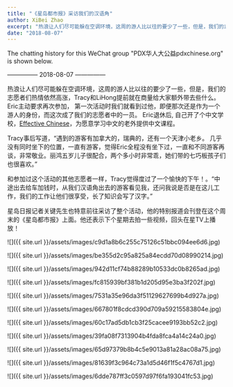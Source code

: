 ```yaml
---
title: "《星岛都市报》采访我们的汉语角"
author: XiBei Zhao
excerpt: "热浪让人们尽可能躲在空调环境，这周的游人比以往的要少了一些，但是，我们的志愿者们热情依然高涨，Tracy和Lihong提前就在商量给大家额外带去些什么。Eric主动要求再次参加， 第一次活动时我们就看到过他，即便那次还是作为一个游人的身份，而这次成了我们的志愿者中的一员。 Eric退休后, 自己开了个中文学校，为愿意学习中文的老外提供中文课程。"
date: "2018-08-07"
---
```


The chatting history for this WeChat group "PDX华人大公益pdxchinese.org" is shown below.

—————  2018-08-07  —————

热浪让人们尽可能躲在空调环境，这周的游人比以往的要少了一些，但是，我们的志愿者们热情依然高涨，Tracy和LiHong提前就在商量给大家额外带去些什么。Eric主动要求再次参加， 第一次活动时我们就看到过他，即便那次还是作为一个游人的身份，而这次成了我们的志愿者中的一员。 Eric退休后, 自己开了个中文学校，[Effective Chinese](https://effectivechinese.net/)，为愿意学习中文的老外提供中文课程。

Tracy事后写道，“遇到的游客有加拿大的，瑞典的，还有一个天津小老乡。 几乎没有同时坐下的位置，一直有游客，觉得Eric全程没有坐下过，一直和不同游客再谈，非常敬业。丽鸿五岁儿子很配合，两个多小时非常乖，她们带的七巧板孩子们也很喜欢。”

和参加过这个活动的其他志愿者一样，Tracy觉得度过了一个愉快的下午！。“中途出去给车加钱时，从我们汉语角出去的游客看见我，还问我说是否是在这儿工作，我们的工作让他们很享受，长了知识会写了汉字。”

星岛日报记者关键先生也特意前往采访了整个活动，他的特别报道会刊登在这个周末的《星岛都市报》上面。他还表示下个星期去拍一些视频，回头在星TV上播放！

![]({{ site.url }}/assets/images/c9d1a8b6c255c75126c51bbc094ee6d6.jpg)

![]({{ site.url }}/assets/images/be355d2c95a825a84ecdd70d08990214.jpg)

![]({{ site.url }}/assets/images/942d11cf74b88289b10533dc0b8265ad.jpg)

![]({{ site.url }}/assets/images/fc815939bf381b1d205d95e3ba3f202f.jpg)

![]({{ site.url }}/assets/images/7531a35e96da3f51129627699b4d927a.jpg)

![]({{ site.url }}/assets/images/667801f8cdcd390d709a59215583804e.jpg)

![]({{ site.url }}/assets/images/60c17ad5db1cb3f25cacee9193bb52c2.jpg)

![]({{ site.url }}/assets/images/39fa08f7313904b4fda8fca4a14c24a0.jpg)

![]({{ site.url }}/assets/images/65d97379b8b4c5e9013a81a28ac08a75.jpg)

![]({{ site.url }}/assets/images/81639f3c964c73a1d5d46f1f5c4767d1.jpg)

![]({{ site.url }}/assets/images/6dde787ff3c0597d97f6fa193041fc53.jpg)
